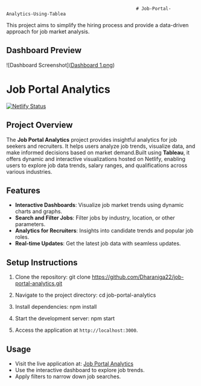                                                     # Job-Portal-Analytics-Using-Tablea

This project aims to simplify the hiring process and provide a data-driven approach for job market analysis.

## Dashboard Preview
![Dashboard Screenshot]([Dashboard 1.png](https://github.com/Dharaniga22/Job-Portal-Analytics-Using-Tableau/blob/main/Dashboard%201.png))

# Job Portal Analytics
[![Netlify Status](https://api.netlify.com/api/v1/badges/cce94634-2385-460e-bd1e-7e38ba7fdeb6/deploy-status)](https://app.netlify.com/sites/jobportalanalytic/deploys)

## Project Overview
The **Job Portal Analytics** project provides insightful analytics for job seekers and recruiters. It helps users analyze job trends, visualize data, and make informed decisions based on market demand.Built using **Tableau**, it offers dynamic and interactive visualizations hosted on Netlify, enabling users to explore job data trends, salary ranges, and qualifications across various industries.

## Features
- **Interactive Dashboards**: Visualize job market trends using dynamic charts and graphs.
- **Search and Filter Jobs**: Filter jobs by industry, location, or other parameters.
- **Analytics for Recruiters**: Insights into candidate trends and popular job roles.
- **Real-time Updates**: Get the latest job data with seamless updates.

## Setup Instructions
1. Clone the repository:
   git clone https://github.com/Dharaniga22/job-portal-analytics.git
  
2. Navigate to the project directory:
   cd job-portal-analytics

3. Install dependencies:
   npm install

4. Start the development server:
   npm start

5. Access the application at `http://localhost:3000`.

## Usage
- Visit the live application at: [Job Portal Analytics](https://jobportalanalytic.netlify.app)
- Use the interactive dashboard to explore job trends.
- Apply filters to narrow down job searches.
